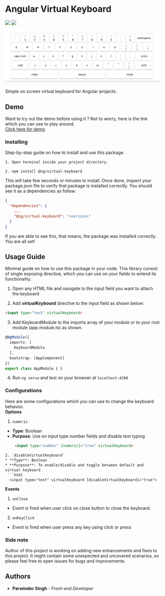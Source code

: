 # Angular Virtual Keyboard
![](https://img.shields.io/badge/build-passing-green)
![](https://img.shields.io/badge/dependencies-upto%20date-yellowgreen)

![](https://raw.githubusercontent.com/parwinder-singh/virtual-keyboard/master/projects/virtual-keyboard-demo/src/assets/keyboard.png "Virtual Keyboard")
<br><br>Simple on screen virtual keyboard for Angular projects.

## Demo

Want to try out the demo before using it ? Not to worry, here is the link which you can use to play around.
<br>
[Click here for demo](https://parwinder-singh.github.io/virtual-keyboard/)

### Installing

Step-by-step guide on how to install and use this package.

```text
1. Open terminal inside your project directory.
```
```text
2. npm install @ng/virtual-keyboard
```

This will take few seconds or minutes to install. Once done, inspect your package.json file to verify that package is installed
correctly. You should see it as a dependencies as follow:
```json
{
  "dependencies": {
    ...
    "@ng/virtual-keyboard": "<version>"
  }
}
```
If you are able to see this, that means, the package was installed correctly. You are all set!

## Usage Guide

Minimal guide on how to use this package in your code. This library consist of single exposing
directive, which you can use on your fields to extend its functionality.

1. Open any HTML file and navigate to the input field you want to attach the keyboard

2. Add _**virtualKeyboard**_ directive to the input field as shown below:
```html
<input type="text" virtualKeyboard>
```
3. Add KeyboardModule to the imports array of your module or to your root module (app.module.ts) as shown.
```typescript
@NgModule({
  imports: [
    KeyboardModule
  ],
  bootstrap: [AppComponent]
})
export class AppModule { }
```
4. Run `ng serve` and test on your browser at `localhost:4200`

### Configurations

Here are some configurations which you can use to change the keyboard behavior.<br>
**Options**
1. `numeric`
  * **Type**: Boolean
  * **Purpose**: Use on input type number fields and disable text typing
    ```html
     <input type="number" [numeric]="true" virtualKeyboard>
   ```
2. `disableVirtualKeyboard`
  * **Type**: Boolean
  * **Purpose**: To enable/disable and toggle between default and virtual keyboard
    ```html
     <input type="text" virtualKeyboard [disableVirtualKeyboard]="true">
   ```

**Events**
1. `onClose`
  * Event is fired when user click on close button to close the keyboard.
2. `onKeyClick`
  * Event is fired when user press any key using click or press

### Side note

Author of this project is working on adding new enhancements and fixes to this project. It might contain some unexpected and
uncovered scenarios, so please feel free to open issues for bugs and improvements.


## Authors
* **Parwinder Singh** - *Front-end Developer*
